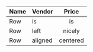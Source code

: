 |Name |Vendor | Price |
|:--- |:---- |:----:|
| Row| is | is |
| Row| left | nicely | 
| Row| aligned | centered |
